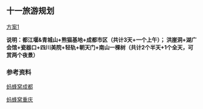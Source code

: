 十一旅游规划
------------
[方案1](方案1.md)

**说明：都江堰&青城山+熊猫基地+成都市区（共计3天+一个上午）； 洪崖洞+湖广会馆+瓷器口+四川美院+轻轨+朝天门+南山一棵树（共计2个半天+1个全天，可赏两个夜景）**

### 参考资料
[蚂蜂窝成都](蚂蜂窝成都.pdf)

[蚂蜂窝重庆](蚂蜂窝重庆.pdf)
